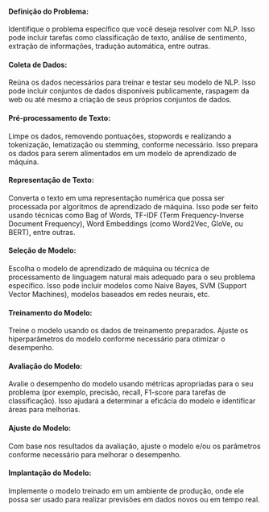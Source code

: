 #### **Definição do Problema:**

Identifique o problema específico que você deseja resolver com NLP. Isso pode incluir tarefas como classificação de texto, análise de sentimento, extração de informações, tradução automática, entre outras.
#### **Coleta de Dados:**

Reúna os dados necessários para treinar e testar seu modelo de NLP. Isso pode incluir conjuntos de dados disponíveis publicamente, raspagem da web ou até mesmo a criação de seus próprios conjuntos de dados.
#### **Pré-processamento de Texto:**

Limpe os dados, removendo pontuações, stopwords e realizando a tokenização, lematização ou stemming, conforme necessário. Isso prepara os dados para serem alimentados em um modelo de aprendizado de máquina.

#### **Representação de Texto:**

Converta o texto em uma representação numérica que possa ser processada por algoritmos de aprendizado de máquina. Isso pode ser feito usando técnicas como Bag of Words, TF-IDF (Term Frequency-Inverse Document Frequency), Word Embeddings (como Word2Vec, GloVe, ou BERT), entre outras.
#### **Seleção de Modelo:**

Escolha o modelo de aprendizado de máquina ou técnica de processamento de linguagem natural mais adequado para o seu problema específico. Isso pode incluir modelos como Naive Bayes, SVM (Support Vector Machines), modelos baseados em redes neurais, etc.
#### **Treinamento do Modelo:**

Treine o modelo usando os dados de treinamento preparados. Ajuste os hiperparâmetros do modelo conforme necessário para otimizar o desempenho.
#### **Avaliação do Modelo:**

Avalie o desempenho do modelo usando métricas apropriadas para o seu problema (por exemplo, precisão, recall, F1-score para tarefas de classificação). Isso ajudará a determinar a eficácia do modelo e identificar áreas para melhorias.
#### **Ajuste do Modelo:**

Com base nos resultados da avaliação, ajuste o modelo e/ou os parâmetros conforme necessário para melhorar o desempenho.
#### **Implantação do Modelo:**

Implemente o modelo treinado em um ambiente de produção, onde ele possa ser usado para realizar previsões em dados novos ou em tempo real.